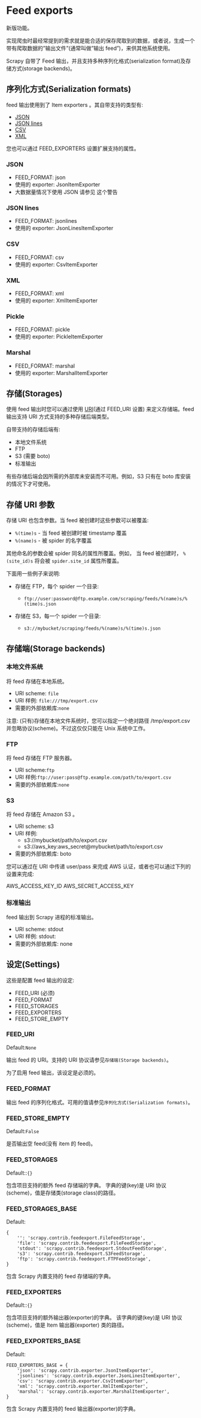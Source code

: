 # Feed exports

新版功能。

实现爬虫时最经常提到的需求就是能合适的保存爬取到的数据，或者说，生成一个带有爬取数据的”输出文件”(通常叫做”输出 feed”)，来供其他系统使用。

Scrapy 自带了 Feed 输出，并且支持多种序列化格式(serialization format)及存储方式(storage backends)。

## 序列化方式(Serialization formats)

feed 输出使用到了 Item exporters 。其自带支持的类型有:

- [JSON](http://scrapy-chs.readthedocs.org/zh_CN/latest/topics/feed-exports.html#topics-feed-format-json)
- [JSON lines](http://scrapy-chs.readthedocs.org/zh_CN/latest/topics/feed-exports.html#topics-feed-format-jsonlines)
- [CSV](http://scrapy-chs.readthedocs.org/zh_CN/latest/topics/feed-exports.html#topics-feed-format-csv)
- [XML](http://scrapy-chs.readthedocs.org/zh_CN/latest/topics/feed-exports.html#topics-feed-format-xml)

您也可以通过 FEED_EXPORTERS 设置扩展支持的属性。

### JSON

- FEED_FORMAT: json
- 使用的 exporter: JsonItemExporter
- 大数据量情况下使用 JSON 请参见 这个警告

### JSON lines

- FEED_FORMAT: jsonlines
- 使用的 exporter: JsonLinesItemExporter

### CSV

- FEED_FORMAT: csv
- 使用的 exporter: CsvItemExporter

### XML

- FEED_FORMAT: xml
- 使用的 exporter: XmlItemExporter

### Pickle

- FEED_FORMAT: pickle
- 使用的 exporter: PickleItemExporter

### Marshal

- FEED_FORMAT: marshal
- 使用的 exporter: MarshalItemExporter

## 存储(Storages)

使用 feed 输出时您可以通过使用 [URI](http://en.wikipedia.org/wiki/Uniform_Resource_Identifier)(通过 FEED_URI 设置) 来定义存储端。feed 输出支持 URI 方式支持的多种存储后端类型。

自带支持的存储后端有:

- 本地文件系统
- FTP
- S3 (需要 boto)
- 标准输出

有些存储后端会因所需的外部库未安装而不可用。例如，S3 只有在 boto 库安装的情况下才可使用。

## 存储 URI 参数

存储 URI 也包含参数。当 feed 被创建时这些参数可以被覆盖:

- `%(time)s` - 当 feed 被创建时被 timestamp 覆盖
- `%(name)s` - 被 spider 的名字覆盖

其他命名的参数会被 spider 同名的属性所覆盖。例如， 当 feed 被创建时， `%(site_id)s` 将会被 `spider.site_id` 属性所覆盖。

下面用一些例子来说明:

- 存储在 FTP，每个 spider 一个目录:

	- `ftp://user:password@ftp.example.com/scraping/feeds/%(name)s/%(time)s.json`  

- 存储在 S3，每一个 spider 一个目录:

   - `s3://mybucket/scraping/feeds/%(name)s/%(time)s.json`

## 存储端(Storage backends)

### 本地文件系统

将 feed 存储在本地系统。

- URI scheme: `file`
- URI 样例: `file:///tmp/export.csv`
- 需要的外部依赖库:`none`

注意: (只有)存储在本地文件系统时，您可以指定一个绝对路径 /tmp/export.csv 并忽略协议(scheme)。不过这仅仅只能在 Unix 系统中工作。

### FTP

将 feed 存储在 FTP 服务器。

- URI scheme:`ftp`
- URI 样例:`ftp://user:pass@ftp.example.com/path/to/export.csv`
- 需要的外部依赖库:`none`

### S3

将 feed 存储在 Amazon S3 。

- URI scheme: s3
- URI 样例:
	- s3://mybucket/path/to/export.csv
	- s3://aws_key:aws_secret@mybucket/path/to/export.csv
- 需要的外部依赖库: boto

您可以通过在 URI 中传递 user/pass 来完成 AWS 认证，或者也可以通过下列的设置来完成:

AWS_ACCESS_KEY_ID
AWS_SECRET_ACCESS_KEY

### 标准输出

feed 输出到 Scrapy 进程的标准输出。

- URI scheme: stdout
- URI 样例: stdout:
- 需要的外部依赖库: none

## 设定(Settings)

这些是配置 feed 输出的设定:

- FEED_URI (必须)
-  FEED_FORMAT
-  FEED_STORAGES
-  FEED_EXPORTERS
-  FEED_STORE_EMPTY

### FEED_URI

Default:`None`

输出 feed 的 URI。支持的 URI 协议请参见`存储端(Storage backends)`。

为了启用 feed 输出，该设定是必须的。

### FEED_FORMAT

输出 feed 的序列化格式。可用的值请参见`序列化方式(Serialization formats)`。

### FEED_STORE_EMPTY

Default:`False`

是否输出空 feed(没有 item 的 feed)。

### FEED_STORAGES

Default::`{}`

包含项目支持的额外 feed 存储端的字典。 字典的键(key)是 URI 协议(scheme)，值是存储类(storage class)的路径。

### FEED_STORAGES_BASE

Default:

```
{
    '': 'scrapy.contrib.feedexport.FileFeedStorage',
    'file': 'scrapy.contrib.feedexport.FileFeedStorage',
    'stdout': 'scrapy.contrib.feedexport.StdoutFeedStorage',
    's3': 'scrapy.contrib.feedexport.S3FeedStorage',
    'ftp': 'scrapy.contrib.feedexport.FTPFeedStorage',
}
```

包含 Scrapy 内置支持的 feed 存储端的字典。

### FEED_EXPORTERS

Default::`{}`

包含项目支持的额外输出器(exporter)的字典。 该字典的键(key)是 URI 协议(scheme)，值是 Item 输出器(exporter) 类的路径。

### FEED_EXPORTERS_BASE

Default:

```
FEED_EXPORTERS_BASE = {
    'json': 'scrapy.contrib.exporter.JsonItemExporter',
    'jsonlines': 'scrapy.contrib.exporter.JsonLinesItemExporter',
    'csv': 'scrapy.contrib.exporter.CsvItemExporter',
    'xml': 'scrapy.contrib.exporter.XmlItemExporter',
    'marshal': 'scrapy.contrib.exporter.MarshalItemExporter',
}
```

包含 Scrapy 内置支持的 feed 输出器(exporter)的字典。
